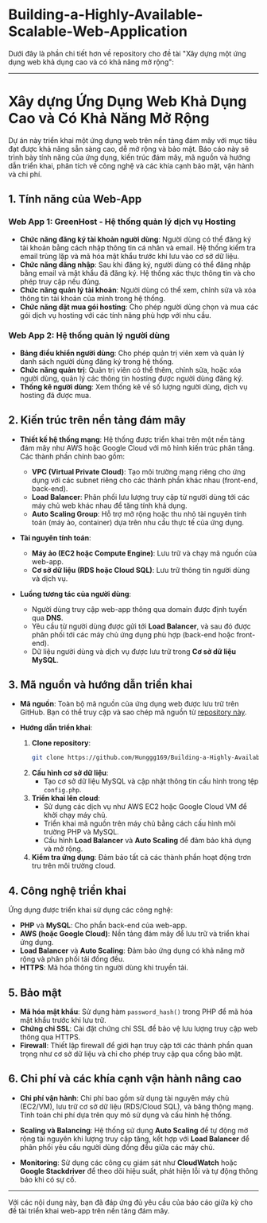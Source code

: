 # Building-a-Highly-Available-Scalable-Web-Application

Dưới đây là phần chi tiết hơn về repository cho đề tài "Xây dựng một ứng dụng web khả dụng cao và có khả năng mở rộng":

---

# Xây dựng Ứng Dụng Web Khả Dụng Cao và Có Khả Năng Mở Rộng

Dự án này triển khai một ứng dụng web trên nền tảng đám mây với mục tiêu đạt được khả năng sẵn sàng cao, dễ mở rộng và bảo mật. Báo cáo này sẽ trình bày tính năng của ứng dụng, kiến trúc đám mây, mã nguồn và hướng dẫn triển khai, phân tích về công nghệ và các khía cạnh bảo mật, vận hành và chi phí.

## 1. Tính năng của Web-App

### **Web App 1: GreenHost - Hệ thống quản lý dịch vụ Hosting**
- **Chức năng đăng ký tài khoản người dùng**: Người dùng có thể đăng ký tài khoản bằng cách nhập thông tin cá nhân và email. Hệ thống kiểm tra email trùng lặp và mã hóa mật khẩu trước khi lưu vào cơ sở dữ liệu.
- **Chức năng đăng nhập**: Sau khi đăng ký, người dùng có thể đăng nhập bằng email và mật khẩu đã đăng ký. Hệ thống xác thực thông tin và cho phép truy cập nếu đúng.
- **Chức năng quản lý tài khoản**: Người dùng có thể xem, chỉnh sửa và xóa thông tin tài khoản của mình trong hệ thống.
- **Chức năng đặt mua gói hosting**: Cho phép người dùng chọn và mua các gói dịch vụ hosting với các tính năng phù hợp với nhu cầu.
  
### **Web App 2: Hệ thống quản lý người dùng**
- **Bảng điều khiển người dùng**: Cho phép quản trị viên xem và quản lý danh sách người dùng đăng ký trong hệ thống.
- **Chức năng quản trị**: Quản trị viên có thể thêm, chỉnh sửa, hoặc xóa người dùng, quản lý các thông tin hosting được người dùng đăng ký.
- **Thống kê người dùng**: Xem thống kê về số lượng người dùng, dịch vụ hosting đã được mua.

## 2. Kiến trúc trên nền tảng đám mây

- **Thiết kế hệ thống mạng**: Hệ thống được triển khai trên một nền tảng đám mây như AWS hoặc Google Cloud với mô hình kiến trúc phân tầng. Các thành phần chính bao gồm:
    - **VPC (Virtual Private Cloud)**: Tạo môi trường mạng riêng cho ứng dụng với các subnet riêng cho các thành phần khác nhau (front-end, back-end).
    - **Load Balancer**: Phân phối lưu lượng truy cập từ người dùng tới các máy chủ web khác nhau để tăng tính khả dụng.
    - **Auto Scaling Group**: Hỗ trợ mở rộng hoặc thu nhỏ tài nguyên tính toán (máy ảo, container) dựa trên nhu cầu thực tế của ứng dụng.
  
- **Tài nguyên tính toán**:
    - **Máy ảo (EC2 hoặc Compute Engine)**: Lưu trữ và chạy mã nguồn của web-app.
    - **Cơ sở dữ liệu (RDS hoặc Cloud SQL)**: Lưu trữ thông tin người dùng và dịch vụ.
  
- **Luồng tương tác của người dùng**:
    - Người dùng truy cập web-app thông qua domain được định tuyến qua **DNS**.
    - Yêu cầu từ người dùng được gửi tới **Load Balancer**, và sau đó được phân phối tới các máy chủ ứng dụng phù hợp (back-end hoặc front-end).
    - Dữ liệu người dùng và dịch vụ được lưu trữ trong **Cơ sở dữ liệu MySQL**.

## 3. Mã nguồn và hướng dẫn triển khai

- **Mã nguồn**: Toàn bộ mã nguồn của ứng dụng web được lưu trữ trên GitHub. Bạn có thể truy cập và sao chép mã nguồn từ [repository này](https://github.com/Hunggg169/Building-a-Highly-Available-Scalable-Web-Application).
  
- **Hướng dẫn triển khai**:
    1. **Clone repository**:
       ```bash
       git clone https://github.com/Hunggg169/Building-a-Highly-Available-Scalable-Web-Application.git
       ```
    2. **Cấu hình cơ sở dữ liệu**:
       - Tạo cơ sở dữ liệu MySQL và cập nhật thông tin cấu hình trong tệp `config.php`.
    3. **Triển khai lên cloud**:
       - Sử dụng các dịch vụ như AWS EC2 hoặc Google Cloud VM để khởi chạy máy chủ.
       - Triển khai mã nguồn trên máy chủ bằng cách cấu hình môi trường PHP và MySQL.
       - Cấu hình **Load Balancer** và **Auto Scaling** để đảm bảo khả dụng và mở rộng.
    4. **Kiểm tra ứng dụng**: Đảm bảo tất cả các thành phần hoạt động trơn tru trên môi trường cloud.

## 4. Công nghệ triển khai

Ứng dụng được triển khai sử dụng các công nghệ:
- **PHP** và **MySQL**: Cho phần back-end của web-app.
- **AWS (hoặc Google Cloud)**: Nền tảng đám mây để lưu trữ và triển khai ứng dụng.
- **Load Balancer** và **Auto Scaling**: Đảm bảo ứng dụng có khả năng mở rộng và phân phối tải đồng đều.
- **HTTPS**: Mã hóa thông tin người dùng khi truyền tải.

## 5. Bảo mật

- **Mã hóa mật khẩu**: Sử dụng hàm `password_hash()` trong PHP để mã hóa mật khẩu trước khi lưu trữ.
- **Chứng chỉ SSL**: Cài đặt chứng chỉ SSL để bảo vệ lưu lượng truy cập web thông qua HTTPS.
- **Firewall**: Thiết lập firewall để giới hạn truy cập tới các thành phần quan trọng như cơ sở dữ liệu và chỉ cho phép truy cập qua cổng bảo mật.

## 6. Chi phí và các khía cạnh vận hành nâng cao

- **Chi phí vận hành**: Chi phí bao gồm sử dụng tài nguyên máy chủ (EC2/VM), lưu trữ cơ sở dữ liệu (RDS/Cloud SQL), và băng thông mạng. Tính toán chi phí dựa trên quy mô sử dụng và cấu hình hệ thống.
  
- **Scaling và Balancing**: Hệ thống sử dụng **Auto Scaling** để tự động mở rộng tài nguyên khi lượng truy cập tăng, kết hợp với **Load Balancer** để phân phối yêu cầu người dùng đồng đều giữa các máy chủ.
  
- **Monitoring**: Sử dụng các công cụ giám sát như **CloudWatch** hoặc **Google Stackdriver** để theo dõi hiệu suất, phát hiện lỗi và tự động thông báo khi có sự cố.

---

Với các nội dung này, bạn đã đáp ứng đủ yêu cầu của báo cáo giữa kỳ cho đề tài triển khai web-app trên nền tảng đám mây.

